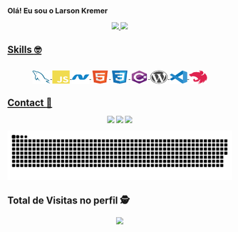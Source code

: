 ### Olá! Eu sou o Larson Kremer 
 <div align="center">
  <a href="https://github.com/Larsonkv">
  <img height="180em" src="https://github-readme-stats.vercel.app/api?username=Larsonkv&show_icons=true&theme=dark&include_all_commits=true&count_private=true"/>
  <img height="180em" src="https://github-readme-stats.vercel.app/api/top-langs/?username=Larsonkv&layout=compact&langs_count=7&theme=dark"/>
</div>
  
 ## Skills :nerd_face:
<div style="display: inline_block" align="center" ><br>
  <img align="center" alt="Larson-MySql" height="30" width="40" src="https://raw.githubusercontent.com/devicons/devicon/master/icons/mysql/mysql-plain.svg">
  <img align="center" alt="Larson-Js" height="30" width="40" src="https://raw.githubusercontent.com/devicons/devicon/master/icons/javascript/javascript-plain.svg">
  <img align="center" alt="Larson-DoNot" height="30" width="40" src="https://raw.githubusercontent.com/devicons/devicon/master/icons/dot-net/dot-net-plain.svg">
  <img align="center" alt="Larson-HTML" height="30" width="40" src="https://raw.githubusercontent.com/devicons/devicon/master/icons/html5/html5-original.svg">
  <img align="center" alt="Larson-CSS" height="30" width="40" src="https://raw.githubusercontent.com/devicons/devicon/master/icons/css3/css3-original.svg">
  <img align="center" alt="Larson-Csharp" height="30" width="40" src="https://raw.githubusercontent.com/devicons/devicon/master/icons/csharp/csharp-original.svg">
 <img align="center" alt="Larson-Wordpress" height="30" width="40" src="https://raw.githubusercontent.com/devicons/devicon/master/icons/wordpress/wordpress-plain.svg">
 <img align="center" alt="Larson-VsCode" height="30" width="40" src="https://raw.githubusercontent.com/devicons/devicon/master/icons/vscode/vscode-original.svg">
 <img align="center" alt="Larson-NestJS" height="30" width="40" src="https://raw.githubusercontent.com/devicons/devicon/master/icons/nestjs/nestjs-plain.svg">
</div>
  
## Contact :iphone:
<div align="center"> 
  <a href="https://www.youtube.com/channel/UCdZ_HgsgFZoe3vv_bERkaAQ" target="_blank"><img src="https://img.shields.io/badge/YouTube-FF0000?style=for-the-badge&logo=youtube&logoColor=white" target="_blank"></a>
  <a href="https://instagram.com/_Larsonkv" target="_blank"><img src="https://img.shields.io/badge/-Instagram-%23E4405F?style=for-the-badge&logo=instagram&logoColor=white" target="_blank"></a>
  <a href="https://www.linkedin.com/in/larson-kremer-vicente-653422191/" target="_blank"><img src="https://img.shields.io/badge/-LinkedIn-%230077B5?style=for-the-badge&logo=linkedin&logoColor=white" target="_blank"></a> 
 
  ![Snake animation](https://github.com/Larsonkv/Larsonkv/blob/output/github-contribution-grid-snake.svg)
 
</div>
 
 ## Total de Visitas no perfil :detective: <br>
 <p align="center"> 
   <img alingn="center" src="https://profile-counter.glitch.me/Larsonkv/count.svg" />
 </p>
